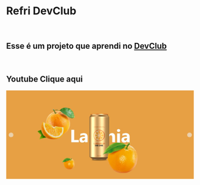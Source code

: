 <h1>Refri DevClub</h1>
<br>
<h2>Esse é um projeto que aprendi no <a href="https://rodolfomori.com.br/devclub">DevClub</a></h2>
<br>
<h2>Youtube <a herf="https://www.youtube.com/watch?v=QLbrpjfltFs&list=PLsFVybaG4mOBmLZH65Z5HbR0FieLJJ1_r">Clique aqui</a></h2>
<img src="https://github.com/DennisDev2911/REFRI-DEVCLUB/blob/main/img/REFRI%20DEVCLUB.JPG?raw=true" />
